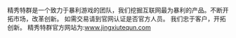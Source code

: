精秀特群是一个致力于暴利游戏的团队，我们挖掘互联网最为暴利的产品。不断开拓市场，改革创新。
如需交易请到官网认证是否官方人员。
我们忠于客户，开拓创新。
精秀特群官方网站为:www.jingxiutequn.com
